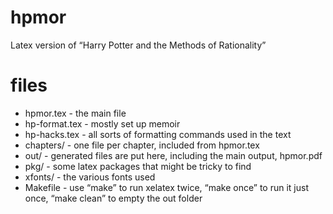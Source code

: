 hpmor
=====

Latex version of “Harry Potter and the Methods of Rationality”

files
=====

* hpmor.tex - the main file
* hp-format.tex - mostly set up memoir
* hp-hacks.tex - all sorts of formatting commands used in the text
* chapters/ - one file per chapter, included from hpmor.tex
* out/ - generated files are put here, including the main output, hpmor.pdf
* pkg/ - some latex packages that might be tricky to find
* xfonts/ - the various fonts used
* Makefile - use “make” to run xelatex twice, “make once” to run it just once, “make clean” to empty the out folder

